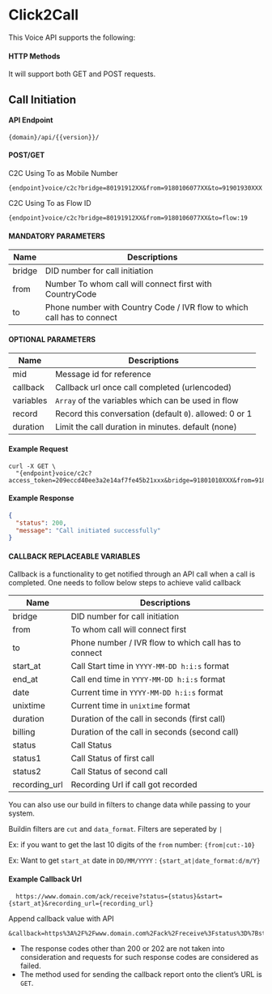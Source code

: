 # Click2Call

This Voice API supports the following:

#### HTTP Methods

It will support both GET and POST requests.

## Call Initiation

#### API Endpoint

```
{domain}/api/{{version}}/
```

#### POST/GET

C2C Using To as Mobile Number

```
{endpoint}voice/c2c?bridge=80191912XX&from=9180106077XX&to=91901930XXX
```

C2C Using To as Flow ID

```
{endpoint}voice/c2c?bridge=80191912XX&from=9180106077XX&to=flow:19
```

#### MANDATORY PARAMETERS

| Name   | Descriptions                                                           |
| ------ | ---------------------------------------------------------------------- |
| bridge | DID number for call initiation                                         |
| from   | Number To whom call will connect first with CountryCode                |
| to     | Phone number with Country Code / IVR flow to which call has to connect |

#### OPTIONAL PARAMETERS

| Name      | Descriptions                                            |
| --------- | ------------------------------------------------------- |
| mid       | Message id for reference                                | r |
| callback  | Callback url once call completed (urlencoded)           |
| variables | `Array` of the variables which can be used in flow      |
| record    | Record this conversation (default `0`). allowed: 0 or 1 |
| duration  | Limit the call duration in minutes. default (none)      |

#### Example Request

```
curl -X GET \
  "{endpoint}voice/c2c?access_token=209eccd40ee3a2e14af7fe45b21xxx&bridge=91801010XXX&from=9189195XXX&to=91901xxxxxx"
```

#### Example Response

```json
{
  "status": 200,
  "message": "Call initiated successfully"
}
```

#### CALLBACK REPLACEABLE VARIABLES

Callback is a functionality to get notified through an API call when a call is completed. One needs to follow below steps to achieve valid callback

| Name          | Descriptions                                         |
| ------------- | ---------------------------------------------------- |
| bridge        | DID number for call initiation                       |
| from          | To whom call will connect first                      |
| to            | Phone number / IVR flow to which call has to connect |
| start_at      | Call Start time in `YYYY-MM-DD h:i:s` format         |
| end_at        | Call end time in `YYYY-MM-DD h:i:s` format           |
| date          | Current time in `YYYY-MM-DD h:i:s` format            |
| unixtime      | Current time in `unixtime` format                    |
| duration      | Duration of the call in seconds (first call)         |
| billing       | Duration of the call in seconds (second call)        |
| status        | Call Status                                          |
| status1       | Call Status of first call                            |
| status2       | Call Status of second call                           |
| recording_url | Recording Url if call got recorded                   |

You can also use our build in filters to change data while passing to your system.

Buildin filters are `cut` and `data_format`. Filters are seperated by `|`

Ex: if you want to get the last 10 digits of the `from` number: `{from|cut:-10}`

Ex: Want to get `start_at` date in `DD/MM/YYYY` : `{start_at|date_format:d/m/Y}`

#### Example Callback Url

```
  https://www.domain.com/ack/receive?status={status}&start={start_at}&recording_url={recording_url}
```

Append callback value with API

```
&callback=https%3A%2F%2Fwww.domain.com%2Fack%2Freceive%3Fstatus%3D%7Bstatus%7D%26start%3D%7Bstart_at%7D%26recording_url%3D%7Brecording_url%7D
```

- The response codes other than 200 or 202 are not taken into consideration and requests for such response codes are considered as failed.
- The method used for sending the callback report onto the client’s URL is `GET`.
